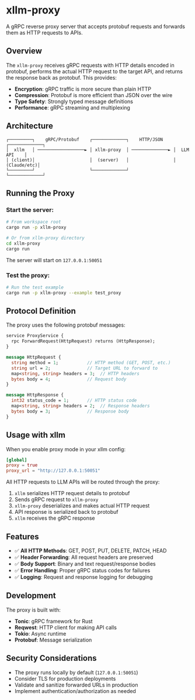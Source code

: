 # xllm-proxy

A gRPC reverse proxy server that accepts protobuf requests and forwards them as HTTP requests to APIs.

## Overview

The `xllm-proxy` receives gRPC requests with HTTP details encoded in protobuf, performs the actual HTTP request to the target API, and returns the response back as protobuf. This provides:

- **Encryption**: gRPC traffic is more secure than plain HTTP
- **Compression**: Protobuf is more efficient than JSON over the wire
- **Type Safety**: Strongly typed message definitions
- **Performance**: gRPC streaming and multiplexing

## Architecture

```
┌─────────┐    gRPC/Protobuf    ┌─────────────┐    HTTP/JSON    ┌─────────────┐
│  xllm   │ ──────────────────► │ xllm-proxy  │ ──────────────► │  LLM API    │
│ (client)│                     │  (server)   │                 │ (Claude/etc)│
└─────────┘                     └─────────────┘                 └─────────────┘
```

## Running the Proxy

### Start the server:
```bash
# From workspace root
cargo run -p xllm-proxy

# Or from xllm-proxy directory  
cd xllm-proxy
cargo run
```

The server will start on `127.0.0.1:50051`

### Test the proxy:
```bash
# Run the test example
cargo run -p xllm-proxy --example test_proxy
```

## Protocol Definition

The proxy uses the following protobuf messages:

```protobuf
service ProxyService {
  rpc ForwardRequest(HttpRequest) returns (HttpResponse);
}

message HttpRequest {
  string method = 1;           // HTTP method (GET, POST, etc.)
  string url = 2;              // Target URL to forward to
  map<string, string> headers = 3;  // HTTP headers
  bytes body = 4;              // Request body
}

message HttpResponse {
  int32 status_code = 1;       // HTTP status code
  map<string, string> headers = 2;  // Response headers
  bytes body = 3;              // Response body
}
```

## Usage with xllm

When you enable proxy mode in your xllm config:

```toml
[global]
proxy = true
proxy_url = "http://127.0.0.1:50051"
```

All HTTP requests to LLM APIs will be routed through the proxy:

1. `xllm` serializes HTTP request details to protobuf
2. Sends gRPC request to `xllm-proxy`  
3. `xllm-proxy` deserializes and makes actual HTTP request
4. API response is serialized back to protobuf
5. `xllm` receives the gRPC response

## Features

- ✅ **All HTTP Methods**: GET, POST, PUT, DELETE, PATCH, HEAD
- ✅ **Header Forwarding**: All request headers are preserved
- ✅ **Body Support**: Binary and text request/response bodies
- ✅ **Error Handling**: Proper gRPC status codes for failures
- ✅ **Logging**: Request and response logging for debugging

## Development

The proxy is built with:
- **Tonic**: gRPC framework for Rust
- **Reqwest**: HTTP client for making API calls  
- **Tokio**: Async runtime
- **Protobuf**: Message serialization

## Security Considerations

- The proxy runs locally by default (`127.0.0.1:50051`)
- Consider TLS for production deployments
- Validate and sanitize forwarded URLs in production
- Implement authentication/authorization as needed
